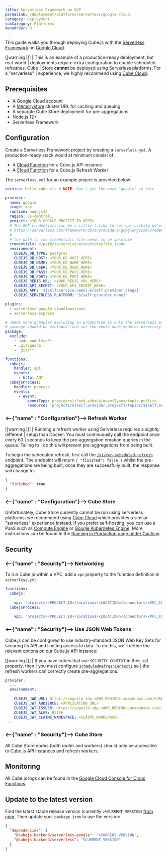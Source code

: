 ```yaml
---
title: Serverless Framework on GCP
permalink: /deployment/platforms/serverless/google-cloud
category: Deployment
subCategory: Platforms
menuOrder: 3
---
```


This guide walks you through deploying Cube.js with the [Serverless
Framework][link-sls] on [Google Cloud][link-google-cloud].

<!-- prettier-ignore-start -->
[[warning |]]
| This is an example of a production-ready deployment, but real-world
| deployments require extra configuration to enable scheduled refreshes. Cube
| Store **cannot** be deployed using Serverless platforms. For a "serverless"
| experience, we highly recommend using [Cube Cloud][link-cube-cloud].
<!-- prettier-ignore-end -->

## Prerequisites

- A Google Cloud account
- A [Memorystore][gcp-redis] cluster URL for caching and queuing
- A separate Cube Store deployment for pre-aggregations
- Node.js 12+
- Serverless Framework

## Configuration

Create a Serverless Framework project by creating a `serverless.yml`. A
production-ready stack would at minimum consist of:

- A [Cloud Function][gcp-cloud-funcs] for a Cube.js API instance
- A [Cloud Function][gcp-cloud-funcs] for a Cube.js Refresh Worker

The `serverless.yml` for an example project is provided below:

```yaml
service: hello-cube-sls # NOTE: Don't put the word "google" in here

provider:
  name: google
  stage: dev
  runtime: nodejs12
  region: us-central1
  project: <YOUR_GOOGLE_PROJECT_ID_HERE>
  # The GCF credentials can be a little tricky to set up. Luckily we've documented this for you here:
  # https://serverless.com/framework/docs/providers/google/guide/credentials/
  #
  # the path to the credentials file needs to be absolute
  credentials: </path/to/service/account/keyfile.json>
  environment:
    CUBEJS_DB_TYPE: postgres
    CUBEJS_DB_HOST: <YOUR_DB_HOST_HERE>
    CUBEJS_DB_NAME: <YOUR_DB_NAME_HERE>
    CUBEJS_DB_USER: <YOUR_DB_USER_HERE>
    CUBEJS_DB_PASS: <YOUR_DB_PASS_HERE>
    CUBEJS_DB_PORT: <YOUR_DB_PORT_HERE>
    CUBEJS_REDIS_URL: <YOUR_REDIS_URL_HERE>
    CUBEJS_API_SECRET: <YOUR_API_SECRET_HERE>
    CUBEJS_APP: '${self:service.name}-${self:provider.stage}'
    CUBEJS_SERVERLESS_PLATFORM: '${self:provider.name}'

plugins:
  - serverless-google-cloudfunctions
  - serverless-express

# needs more granular excluding in production as only the serverless provider npm
# package should be excluded (and not the whole node_modules directory)
package:
  exclude:
    - node_modules/**
    - .gitignore
    - .git/**

functions:
  cubejs:
    handler: api
    events:
      - http: ANY
  cubejsProcess:
    handler: process
    events:
      - event:
          eventType: providers/cloud.pubsub/eventTypes/topic.publish
          resource: 'projects/${self:provider.project}/topics/${self:service.name}-${self:provider.stage}-process'
```

### <--{"name" : "Configuration"}--> Refresh Worker

<!-- prettier-ignore-start -->
[[warning |]]
| Running a refresh worker using Serverless requires a _slightly_ different
| setup than Docker. You must continuously call the endpoint once every 60
| seconds to keep the pre-aggregation creation queries in the queue. Failing to
| do this will prevent pre-aggregations from being built.
<!-- prettier-ignore-end -->

To begin the scheduled refresh, first call the
[`/v1/run-scheduled-refresh`][ref-restapi-sched-refresh] endpoint. The endpoint
will return `{ "finished": false }` whilst the pre-aggregations are being built;
once they are successfully built, the response will change to:

```json
{
  "finished": true
}
```

### <--{"name" : "Configuration"}--> Cube Store

Unfortunately, Cube Store currently cannot be run using serverless platforms; we
recommend using [Cube Cloud][link-cube-cloud] which provides a similar
"serverless" experience instead. If you prefer self-hosting, you can use a PaaS
such as [Compute Engine][gcp-compute] or [Google Kubernetes Engine][gcp-k8s].
More instructions can be found in the [Running in Production page under
Caching][ref-caching-prod].

## Security

### <--{"name" : "Security"}--> Networking

To run Cube.js within a VPC, add a `vpc` property to the function definition in
`serverless.yml`:

```yaml
functions:
  cubejs:
    ...
    vpc: 'projects/<PROJECT_ID>/locations/<LOCATION>/connectors/<VPC_CONNECTOR_NAME>'
  cubejsProcess:
    ...
    vpc: 'projects/<PROJECT_ID>/locations/<LOCATION>/connectors/<VPC_CONNECTOR_NAME>'
```

### <--{"name" : "Security"}--> Use JSON Web Tokens

Cube.js can be configured to use industry-standard JSON Web Key Sets for
securing its API and limiting access to data. To do this, we'll define the
relevant options on our Cube.js API instance:

<!-- prettier-ignore-start -->
[[warning |]]
| If you have cubes that use `SECURITY_CONTEXT` in their `sql` property, then
| you must configure [`scheduledRefreshContexts`][ref-config-sched-ref-ctx] so
| the refresh workers can correctly create pre-aggregations.
<!-- prettier-ignore-end -->

```yaml
provider:
  ...
  environment:
    ...
    CUBEJS_JWK_URL: https://cognito-idp.<AWS_REGION>.amazonaws.com/<USER_POOL_ID>/.well-known/jwks.json
    CUBEJS_JWT_AUDIENCE: <APPLICATION_URL>
    CUBEJS_JWT_ISSUER: https://cognito-idp.<AWS_REGION>.amazonaws.com/<USER_POOL_ID>
    CUBEJS_JWT_ALGS: RS256
    CUBEJS_JWT_CLAIMS_NAMESPACE: <CLAIMS_NAMESPACE>
...
```

### <--{"name" : "Security"}--> Cube Store

All Cube Store nodes (both router and workers) should only be accessible to
Cube.js API instances and refresh workers.

## Monitoring

All Cube.js logs can be found in the [Google Cloud Console for Cloud
Functions][gcp-cloud-funcs-logs].

[gcp-cloud-funcs-logs]:
  https://console.cloud.google.com/project/_/logs?service=cloudfunctions.googleapis.com

## Update to the latest version

Find the latest stable release version (currently `v%CURRENT_VERSION`) [from
npm][link-cubejs-sls-npm]. Then update your `package.json` to use the version:

```json
{
  "dependencies": {
    "@cubejs-backend/serverless-google": "%CURRENT_VERSION",
    "@cubejs-backend/serverless": "%CURRENT_VERSION"
  }
}
```

[gcp-cloud-funcs]: https://cloud.google.com/functions/
[gcp-compute]: https://cloud.google.com/compute/
[gcp-k8s]: https://cloud.google.com/kubernetes-engine/
[gcp-redis]: https://cloud.google.com/memorystore/
[link-google-cloud]: https://cloud.google.com/
[link-sls]: https://www.serverless.com/
[link-cube-cloud]: https://cubecloud.dev
[link-cubejs-sls-npm]: https://www.npmjs.com/package/@cubejs-backend/serverless
[link-docker-app]: https://www.docker.com/products/docker-app
[ref-caching-prod]: /caching/running-in-production
[ref-config-sched-ref-ctx]: /config#scheduled-refresh-contexts
[ref-restapi-sched-refresh]: /rest-api#v-1-run-scheduled-refresh
